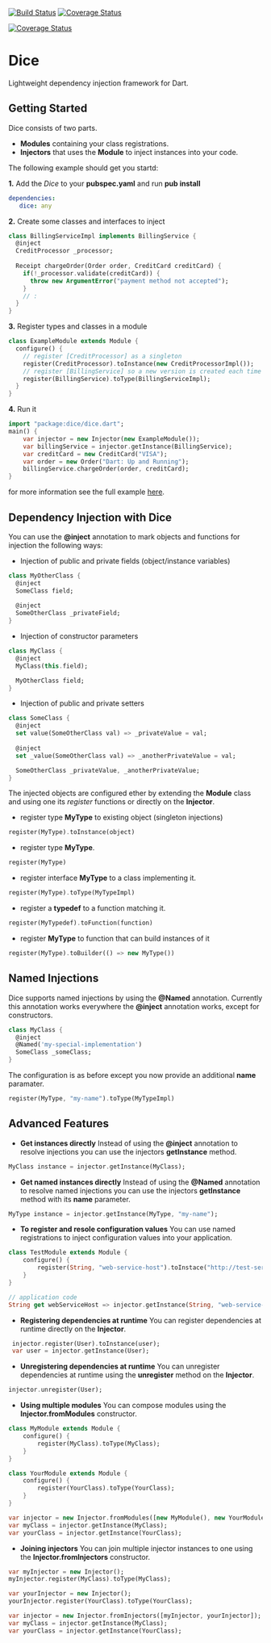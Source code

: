 [![Build Status](https://travis-ci.org/ltackmann/dice.svg)](https://travis-ci.org/ltackmann/dice)
[![Coverage Status](https://coveralls.io/repos/ltackmann/dice/badge.svg)](https://coveralls.io/r/ltackmann/dice)

[![Coverage Status](https://coveralls.io/repos/ltackmann/dice/badge.svg)](https://coveralls.io/github/ltackmann/dice)

# Dice
Lightweight dependency injection framework for Dart.

## Getting Started
Dice consists of two parts. 
 * **Modules** containing your class registrations.
 * **Injectors** that uses the **Module** to inject instances into your code. 
 
The following example should get you startd:

**1.** Add the *Dice* to your **pubspec.yaml** and run **pub install**
```yaml
dependencies:
   dice: any
```

**2.** Create some classes and interfaces to inject
```dart
class BillingServiceImpl implements BillingService {
  @inject
  CreditProcessor _processor;
  
  Receipt chargeOrder(Order order, CreditCard creditCard) {
    if(!_processor.validate(creditCard)) {
      throw new ArgumentError("payment method not accepted");
    }
    // :
  }
}
```

**3.** Register types and classes in a module
```dart
class ExampleModule extends Module {
  configure() {
    // register [CreditProcessor] as a singleton
    register(CreditProcessor).toInstance(new CreditProcessorImpl());
    // register [BillingService] so a new version is created each time its requested
    register(BillingService).toType(BillingServiceImpl);
  }
}
```

**4.** Run it
```dart
import "package:dice/dice.dart";
main() {
	var injector = new Injector(new ExampleModule());
	var billingService = injector.getInstance(BillingService);
	var creditCard = new CreditCard("VISA");
	var order = new Order("Dart: Up and Running");
	billingService.chargeOrder(order, creditCard);
}
```

for more information see the full example [here](example/example_app.dart).

## Dependency Injection with Dice 
You can use the **@inject** annotation to mark objects and functions for injection the following ways:

 * Injection of public and private fields (object/instance variables)
```dart
class MyOtherClass {
  @inject
  SomeClass field;
  
  @inject
  SomeOtherClass _privateField;
}
```
  
 * Injection of constructor parameters 
```dart 
class MyClass {
  @inject
  MyClass(this.field);

  MyOtherClass field;
}
```
 
 * Injection of public and private setters 
```dart
class SomeClass {
  @inject
  set value(SomeOtherClass val) => _privateValue = val;
  	
  @inject
  set _value(SomeOtherClass val) => _anotherPrivateValue = val;

  SomeOtherClass _privateValue, _anotherPrivateValue;
}
```

The injected objects are configured ether by extending the **Module** class and using one its *register* functions or directly on the **Injector**.

 * register type **MyType** to existing object (singleton injections)
```dart
register(MyType).toInstance(object)
```

 * register type **MyType**.
```dart
register(MyType)
```

 * register interface **MyType** to a class implementing it.
```dart
register(MyType).toType(MyTypeImpl)
```

 * register a **typedef** to a function matching it.
```dart
register(MyTypedef).toFunction(function)
```

 * register **MyType** to function that can build instances of it
```dart
register(MyType).toBuilder(() => new MyType())
``` 


## Named Injections
Dice supports named injections by using the **@Named** annotation. Currently this annotation 
works everywhere the **@inject** annotation works, except for constructors. 

```dart
class MyClass {
  @inject
  @Named('my-special-implementation')
  SomeClass _someClass;
}
```

The configuration is as before except you now provide an additional **name** paramater.

```dart
register(MyType, "my-name").toType(MyTypeImpl)
```


## Advanced Features
 * **Get instances directly** Instead of using the **@inject** annotation to resolve injections you can use the injectors **getInstance** method.
```dart
MyClass instance = injector.getInstance(MyClass);
```

 * **Get named instances directly** Instead of using the **@Named** annotation to resolve named injections you can use the injectors **getInstance** method with its **name** parameter. 
```dart
MyType instance = injector.getInstance(MyType, "my-name");
```

 * **To register and resole configuration values** You can use named registrations to inject configuration values into your application.
```dart
class TestModule extends Module {
  	configure() {
		register(String, "web-service-host").toInstace("http://test-service.name");
	}
}

// application code
String get webServiceHost => injector.getInstance(String, "web-service-host");
``` 

 * **Registering dependencies at runtime** You can register dependencies at runtime directly on the **Injector**.
```dart
 injector.register(User).toInstance(user);
 var user = injector.getInstance(User);
``` 

 * **Unregistering dependencies at runtime** You can unregister dependencies at runtime using the **unregister** method on the **Injector**.
```dart
injector.unregister(User);
``` 

 * **Using multiple modules** You can compose modules using the **Injector.fromModules** constructor.
```dart
class MyModule extends Module {
  	configure() {
		register(MyClass).toType(MyClass);
	}
}

class YourModule extends Module {
  	configure() {
		register(YourClass).toType(YourClass);
	}
}

var injector = new Injector.fromModules([new MyModule(), new YourModule()]);
var myClass = injector.getInstance(MyClass);
var yourClass = injector.getInstance(YourClass);
```
 
 * **Joining injectors** You can join multiple injector instances to one using the **Injector.fromInjectors** constructor.
```dart
var myInjector = new Injector();
myInjector.register(MyClass).toType(MyClass);

var yourInjector = new Injector();
yourInjector.register(YourClass).toType(YourClass);

var injector = new Injector.fromInjectors([myInjector, yourInjector]);
var myClass = injector.getInstance(MyClass);
var yourClass = injector.getInstance(YourClass);
```
 
